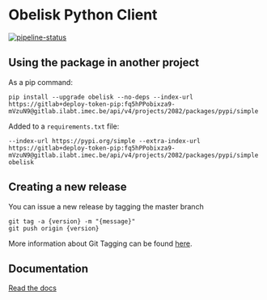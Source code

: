 # Obelisk Python Client

[![pipeline-status](https://gitlab.ilabt.imec.be/predict/obelisk-python/badges/master/pipeline.svg)](https://gitlab.ilabt.imec.be/predict/obelisk-python/-/commits/master)

## Using the package in another project

As a pip command:
```
pip install --upgrade obelisk --no-deps --index-url https://gitlab+deploy-token-pip:fq5hPPobixza9-mVzuN9@gitlab.ilabt.imec.be/api/v4/projects/2082/packages/pypi/simple
```

Added to a `requirements.txt` file:
```
--index-url https://pypi.org/simple --extra-index-url https://gitlab+deploy-token-pip:fq5hPPobixza9-mVzuN9@gitlab.ilabt.imec.be/api/v4/projects/2082/packages/pypi/simple
obelisk
```

## Creating a new release

You can issue a new release by tagging the master branch

```
git tag -a {version} -m "{message}"
git push origin {version}
```

More information about Git Tagging can be found [here](https://git-scm.com/book/en/v2/Git-Basics-Tagging).

## Documentation

[Read the docs](http://predict.pages.ilabt.imec.be/obelisk-python/)